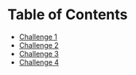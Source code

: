 # Table of Contents

* [Challenge 1](Challenge1.md)
* [Challenge 2](Challenge2.md)
* [Challenge 3](Challenge3.md)
* [Challenge 4](Challenge4.md)